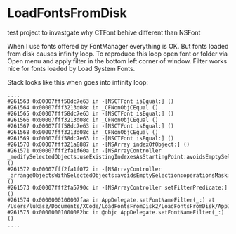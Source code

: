 # LoadFontsFromDisk
test project to invastgate why CTFont behive different than NSFont

When I use fonts offered by FontManager everything is OK. But fonts loaded from disk causes infinity loop.
To reproduce this loop open font or folder via Open menu and apply filter in the bottom left corner of window.
Filter works nice for fonts loaded by Load System Fonts.

Stack looks like this when goes into infinity loop:
```
....
#261563	0x00007fff58dc7e63 in -[NSCTFont isEqual:] ()
#261564	0x00007fff3213d08c in _CFNonObjCEqual ()
#261565	0x00007fff58dc7e63 in -[NSCTFont isEqual:] ()
#261566	0x00007fff3213d08c in _CFNonObjCEqual ()
#261567	0x00007fff58dc7e63 in -[NSCTFont isEqual:] ()
#261568	0x00007fff3213d08c in _CFNonObjCEqual ()
#261569	0x00007fff58dc7e63 in -[NSCTFont isEqual:] ()
#261570	0x00007fff321a8887 in -[NSArray indexOfObject:] ()
#261571	0x00007fff2fa1f60a in -[NSArrayController _modifySelectedObjects:useExistingIndexesAsStartingPoint:avoidsEmptySelection:addOrRemove:sendObserverNotifications:forceUpdate:] ()
#261572	0x00007fff2fa1f072 in -[NSArrayController _arrangeObjectsWithSelectedObjects:avoidsEmptySelection:operationsMask:useBasis:] ()
#261573	0x00007fff2fa5790c in -[NSArrayController setFilterPredicate:] ()
#261574	0x0000000100007faa in AppDelegate.setFontNameFilter(_:) at /Users/lukasz/Documents/XCode/LoadFontsFromDisk2/LoadFontsFromDisk/AppDelegate.swift:71
#261575	0x00000001000082bc in @objc AppDelegate.setFontNameFilter(_:) ()
....
```
